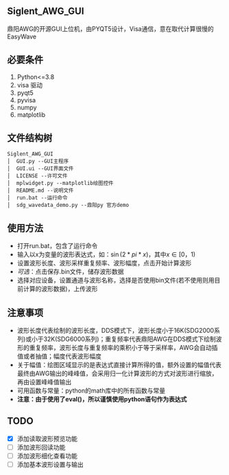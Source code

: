 ## Siglent_AWG_GUI
鼎阳AWG的开源GUI上位机，由PYQT5设计，Visa通信，意在取代计算很慢的EasyWave

## 必要条件
1. Python<=3.8
2. visa 驱动
3. pyqt5
4. pyvisa
5. numpy
6. matplotlib

## 文件结构树
```
Siglent_AWG_GUI
│  GUI.py --GUI主程序
│  GUI.ui --GUI界面文件
│  LICENSE --许可文件
│  mplwidget.py --matplotlib绘图控件
│  README.md --说明文件
│  run.bat --运行命令
│  sdg_wavedata_demo.py --鼎阳py 官方demo
```


## 使用方法
- 打开run.bat，包含了运行命令
- 输入以x为变量的波形表达式，如：$\sin(2*pi*x)$，其中$x\in [0，1)$
- 设置波形长度、波形采样重复频率、波形幅度，点击开始计算波形
- *可选*：点击保存.bin文件，储存波形数据
- 选择对应设备，设置通道与波形名称，选择是否使用bin文件(若不使用则用目前计算的波形数据)，上传波形


## 注意事项
- 波形长度代表绘制的波形长度，DDS模式下，波形长度小于16K(SDG2000系列)或小于32K(SDG6000系列)；重复频率代表鼎阳AWG在DDS模式下绘制波形的重复频率，波形长度与重复频率的乘积小于等于采样率，AWG会自动插值或者抽值；幅度代表波形幅度
- 关于幅值：绘图区域显示的是表达式直接计算所得的值，额外设置的幅值代表最终由AWG输出的峰峰值，会采用归一化计算波形的方式对波形进行缩放，再由设置峰峰值输出
- 可用函数与常量：python的math库中的所有函数与常量
- **注意：由于使用了eval()，所以谨慎使用python语句作为表达式**

## TODO
- [x] 添加读取波形预览功能
- [ ] 添加波形回读功能
- [ ] 添加波形细化查看功能
- [ ] 添加基本波形设置与输出
